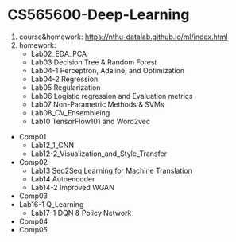 # CS565600-Deep-Learning
1. course&homework: https://nthu-datalab.github.io/ml/index.html
2. homework: 
	* Lab02_EDA_PCA
	* Lab03 Decision Tree & Random Forest
	* Lab04-1 Perceptron, Adaline, and Optimization
	* Lab04-2 Regression
	* Lab05 Regularization 
	* Lab06 Logistic regression and Evaluation metrics 
	* Lab07 Non-Parametric Methods & SVMs
	* Lab08_CV_Ensembleing
	* Lab10 TensorFlow101 and Word2vec
  *	Comp01 
	* Lab12_1_CNN
	* Lab12-2_Visualization_and_Style_Transfer
  *	Comp02 
	* Lab13 Seq2Seq Learning for Machine Translation 
	* Lab14 Autoencoder
	* Lab14-2 Improved WGAN
  * Comp03
  * Lab16-1 Q_Learning
	* Lab17-1 DQN & Policy Network
  * Comp04
  * Comp05
